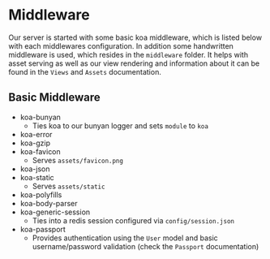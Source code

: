 Middleware
==========
Our server is started with some basic koa middleware, which is listed below with each middlewares configuration. In addition some handwritten middleware is used, which resides in the `middleware` folder. It helps with asset serving as well as our view rendering and information about it can be found in the `Views` and `Assets` documentation.

Basic Middleware
----------------
* koa-bunyan
	* Ties koa to our bunyan logger and sets `module` to `koa`
* koa-error
* koa-gzip
* koa-favicon
	* Serves `assets/favicon.png`
* koa-json
* koa-static
	* Serves `assets/static`
* koa-polyfills
* koa-body-parser
* koa-generic-session
	* Ties into a redis session configured via `config/session.json`
* koa-passport
	* Provides authentication using the `User` model and basic username/password validation (check the `Passport` documentation)